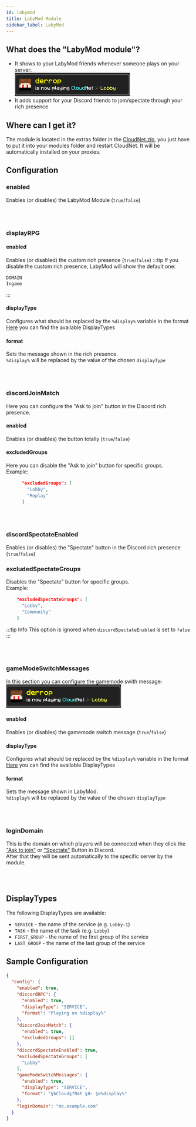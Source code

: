 ```yaml
---
id: labymod
title: LabyMod Module
sidebar_label: LabyMod
---
```


## What does the "LabyMod module"?
- It shows to your LabyMod friends whenever someone plays on your server:  
![CloudNet-LabyMod-Module-Example.png](img/CloudNet-LabyMod-Module-Example.png)
- It adds support for your Discord friends to join/spectate through your rich presence

## Where can I get it?
The module is located in the extras folder in the [CloudNet.zip](https://github.com/CloudNetService/CloudNet-v3/releases/latest/download/CloudNet.zip),
you just have to put it into your modules folder and restart CloudNet. It will be automatically installed on your proxies.

## Configuration
### enabled
Enables (or disables) the LabyMod Module (`true`/`false`)

<br></br>

### displayRPG
#### enabled
Enables (or disabled) the custom rich presence (`true`/`false`)
:::tip
If you disable the custom rich presence, LabyMod will show the default one:
```
DOMAIN
Ingame
```
:::

#### displayType
Configures what should be replaced by the `%display%` variable in the format
[Here](#displaytypes) you can find the available DisplayTypes

#### format
Sets the message shown in the rich presence.  
`%display%` will be replaced by the value of the chosen `displayType`

<br></br>

### discordJoinMatch
Here you can configure the "Ask to join" button in the Discord rich presence.

#### enabled
Enables (or disables) the button totally (`true`/`false`)

#### excludedGroups
Here you can disable the "Ask to join" button for specific groups.  
Example:
```json
      "excludedGroups": [
        "Lobby",
        "Replay"
      ]
```

<br></br>

### discordSpectateEnabled
Enables (or disables) the "Spectate" button in the Discord rich presence (`true`/`false`)

### excludedSpectateGroups
Disables the "Spectate" button for specific groups.  
Example:
```json
    "excludedSpectateGroups": [
      "Lobby",
      "Community"
    ]
```
:::tip Info
This option is ignored when `discordSpectateEnabled` is set to `false`
:::

<br></br>

### gameModeSwitchMessages
In this section you can configure the gamemode swith message:  
![CloudNet-LabyMod-Module-Example.png](img/CloudNet-LabyMod-Module-Example.png)

#### enabled
Enables (or disables) the gamemode switch message (`true`/`false`)

#### displayType
Configures what should be replaced by the `%display%` variable in the format  
[Here](#displaytypes) you can find the available DisplayTypes

#### format
Sets the message shown in LabyMod.  
`%display%` will be replaced by the value of the chosen `displayType`

<br></br>

### loginDomain
This is the domain on which players will be connected when they click the ["Ask to join"](#discordjoinmatch) or
["Spectate"](#discordspectateenabled) Button in Discord.  
After that they will be sent automatically to the specific server by the module.

<br></br>

## DisplayTypes
The following DisplayTypes are available:
- `SERVICE` - the name of the service (e.g. `Lobby-1`)
- `TASK` - the name of the task (e.g. `Lobby`)
- `FIRST_GROUP` - the name of the first group of the service
- `LAST_GROUP` - the name of the last group of the service

## Sample Configuration
```json
{
  "config": {
    "enabled": true,
    "discordRPC": {
      "enabled": true,
      "displayType": "SERVICE",
      "format": "Playing on %display%"
    },
    "discordJoinMatch": {
      "enabled": true,
      "excludedGroups": []
    },
    "discordSpectateEnabled": true,
    "excludedSpectateGroups": [
      "Lobby"
    ],
    "gameModeSwitchMessages": {
      "enabled": true,
      "displayType": "SERVICE",
      "format": "§bCloud§fNet §8➢ §e%display%"
    },
    "loginDomain": "mc.example.com"
  }
}
```